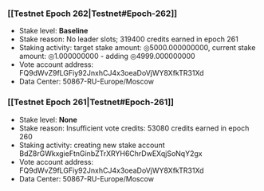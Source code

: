 ### [[Testnet Epoch 262|Testnet#Epoch-262]]
* Stake level: **Baseline**
* Stake reason: No leader slots; 319400 credits earned in epoch 261
* Staking activity: target stake amount: ◎5000.000000000, current stake amount: ◎1.000000000 - adding ◎4999.000000000
* Vote account address: FQ9dWvZ9fLGFiy92JnxhCJ4x3oeaDoVjWY8XfkTR31Xd
* Data Center: 50867-RU-Europe/Moscow
### [[Testnet Epoch 261|Testnet#Epoch-261]]
* Stake level: **None**
* Stake reason: Insufficient vote credits: 53080 credits earned in epoch 260
* Staking activity: creating new stake account BdZ8rGWkxgieFtnGinbZTrXRYH6ChrDwEXqjSoNqY2gx
* Vote account address: FQ9dWvZ9fLGFiy92JnxhCJ4x3oeaDoVjWY8XfkTR31Xd
* Data Center: 50867-RU-Europe/Moscow